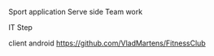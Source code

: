 Sport application 
Serve side
Team work

IT Step

client android  https://github.com/VladMartens/FitnessClub
